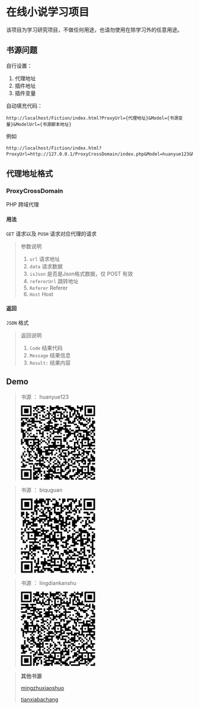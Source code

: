 # 在线小说学习项目

该项目为学习研究项目，不做任何用途，也请勿使用在除学习外的任意用途。

## 书源问题

自行设置：

1.  代理地址
1.  插件地址
1.  插件变量

自动填充代码：

    http://localhost/Fiction/index.html?ProxyUrl={代理地址}&Model={书源变量}&ModelUrl={书源脚本地址}
    
例如

    http://localhost/Fiction/index.html?ProxyUrl=http://127.0.0.1/ProxyCrossDomain/index.php&Model=huanyue123&ModelUrl=http://127.0.0.1/Fiction/JavaScript/model/huanyue123.js
  
   
## 代理地址格式

### ProxyCrossDomain

PHP 跨域代理

#### 用法

`GET` 请求以及 `PUSH` 请求对应代理的请求

> 参数说明
> 1. `url` 请求地址
> 1. `data` 请求数据
> 1. `isJson` 是否是Json格式数据，仅 POST 有效
> 1. `refererUrl` 跳转地址
> 1. `Referer` Referer
> 1. `Host` Host
> 


#### 返回

`JSON` 格式

> 返回说明
> 1. `Code` 结果代码
> 1. `Message` 结果信息
> 1. `Result:` 结果内容


## Demo 

> 书源 ： huanyue123
> 
> [![测试网站](images/Qr_huanyue123.png)](https://fictionpi.kekxv.com/?ProxyUrl=https://proxycrossdomain.kekxv.com/&Model=huanyue123&ModelUrl=https://fictionpi.kekxv.com/JavaScript/model/huanyue123.js)


> 书源 ： biquguan
>
> [![测试网站](images/Qr_biquguan.png)](https://fictionpi.kekxv.com/?ProxyUrl=https://proxycrossdomain.kekxv.com/&Model=biquguan&ModelUrl=https://fictionpi.kekxv.com/JavaScript/model/biquguan.js)


> 书源 ： lingdiankanshu
>
> [![测试网站](images/Qr_lingdiankanshu.png)](https://fictionpi.kekxv.com/?ProxyUrl=https://proxycrossdomain.kekxv.com/&Model=lingdiankanshu&ModelUrl=https://fictionpi.kekxv.com/JavaScript/model/lingdiankanshu.js)

> **其他书源**
>
> [mingzhuxiaoshuo](https://fictionpi.kekxv.com/?ProxyUrl=https://proxycrossdomain.kekxv.com/&Model=mingzhuxiaoshuo&ModelUrl=https://fictionpi.kekxv.com/JavaScript/model/mingzhuxiaoshuo.js)
> 
> [tianxiabachang](https://fictionpi.kekxv.com/?ProxyUrl=https://proxycrossdomain.kekxv.com/&Model=tianxiabachang&ModelUrl=https://fictionpi.kekxv.com/JavaScript/model/tianxiabachang.js)
> 
